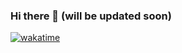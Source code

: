 ### Hi there 👋 (will be updated soon)

[![wakatime](https://wakatime.com/badge/user/cf42b183-0819-4213-a36e-c7fe2ff1831c.svg)](https://wakatime.com/@cf42b183-0819-4213-a36e-c7fe2ff1831c)

<!--
**smol-loli/smol-loli** is a ✨ _special_ ✨ repository because its `README.md` (this file) appears on your GitHub profile.

Here are some ideas to get you started:

- 🔭 I’m currently working on ...
- 🌱 I’m currently learning ...
- 👯 I’m looking to collaborate on ...
- 🤔 I’m looking for help with ...
- 💬 Ask me about ...
- 📫 How to reach me: ...
- 😄 Pronouns: ...
- ⚡ Fun fact: ...
-->
